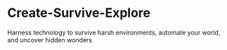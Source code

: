 # Create-Survive-Explore
Harness technology to survive harsh environments, automate your world, and uncover hidden wonders
